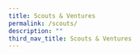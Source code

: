 ```yaml
---
title: Scouts & Ventures
permalink: /scouts/
description: ""
third_nav_title: Scouts & Ventures
---
```

